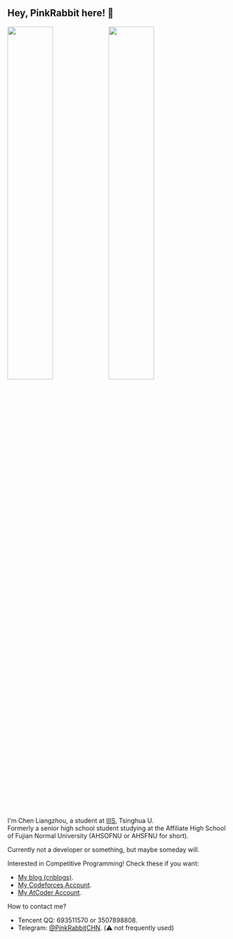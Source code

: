 ## Hey, PinkRabbit here! :rabbit:

<tbody align="right"><tr><td><img style="width: 45%" src="https://github-readme-stats.vercel.app/api?username=GitPinkRabbit&theme=dark&show_icons=true" /></td></tr><tr><td><img style="width: 45%" src="https://github-readme-stats.vercel.app/api/top-langs/?username=GitPinkRabbit&layout=compact" /></td></tr></tbody>

I'm Chen Liangzhou, a student at [IIIS](https://iiis.tsinghua.edu.cn/), Tsinghua U.  
Formerly a senior high school student studying at the Affiliate High School of Fujian Normal University (AHSOFNU or AHSFNU for short).

Currently not a developer or something, but maybe someday will.

Interested in Competitive Programming! Check these if you want:

- [My blog (cnblogs)](https://www.cnblogs.com/PinkRabbit/).
- [My Codeforces Account](https://codeforces.com/profile/PinkRabbit).
- [My AtCoder Account](https://atcoder.jp/users/PinkRabbit).

How to contact me?

- Tencent QQ: 693511570 or 3507898808.
- Telegram: [@PinkRabbitCHN](https://t.me/PinkRabbitCHN). (:warning: not frequently used)
